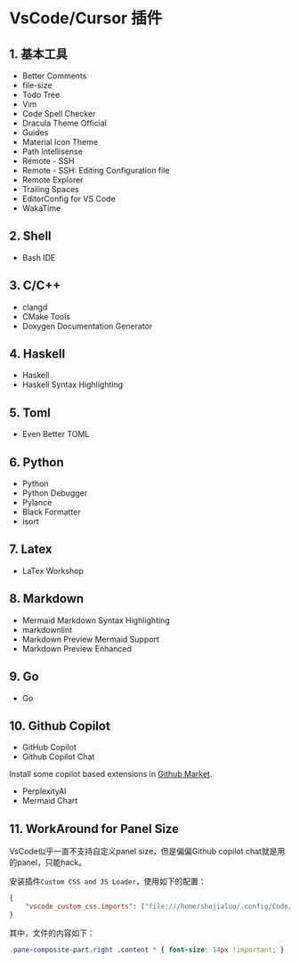 # VsCode/Cursor 插件

## 1. 基本工具

+ Better Comments
+ file-size
+ Todo Tree
+ Vim
+ Code Spell Checker
+ Dracula Theme Official
+ Guides
+ Material Icon Theme
+ Path Intellisense
+ Remote - SSH
+ Remote - SSH: Editing Configuration file
+ Remote Explorer
+ Trailing Spaces
+ EditorConfig for VS Code
+ WakaTime

## 2. Shell

+ Bash IDE

## 3. C/C++

+ clangd
+ CMake Tools
+ Doxygen Documentation Generator

## 4. Haskell

+ Haskell
+ Haskell Syntax Highlighting

## 5. Toml

+ Even Better TOML

## 6. Python

+ Python
+ Python Debugger
+ Pylance
+ Black Formatter
+ isort

## 7. Latex

+ LaTex Workshop

## 8. Markdown

+ Mermaid Markdown Syntax Highlighting
+ markdownlint
+ Markdown Preview Mermaid Support
+ Markdown Preview Enhanced

## 9. Go

+ Go

## 10. Github Copilot

+ GitHub Copilot
+ Github Copilot Chat

Install some copilot based extensions in [Github Market](https://github.com/marketplace?type=apps&copilot_app=true).

+ PerplexityAI
+ Mermaid Chart

## 11. WorkAround for Panel Size

VsCode似乎一直不支持自定义panel size，但是偏偏Github copilot chat就是用的panel，只能hack。

安装插件`Custom CSS and JS Loader`，使用如下的配置：

```json
{
    "vscode_custom_css.imports": ["file:///home/shejialuo/.config/Code/editor.css"],
}
```

其中，文件的内容如下：

```css
.pane-composite-part.right .content * { font-size: 14px !important; }
```
